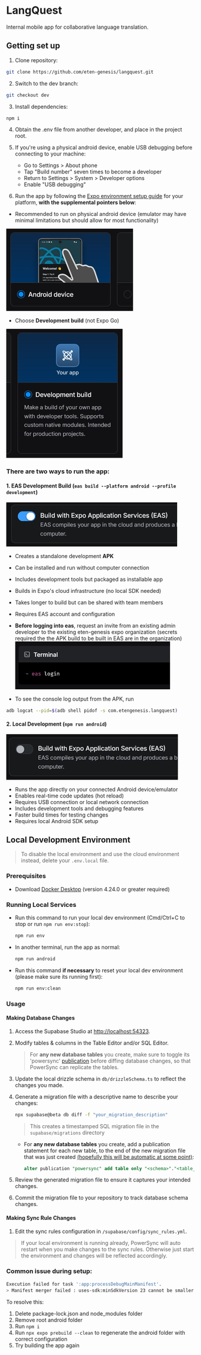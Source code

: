 # LangQuest

Internal mobile app for collaborative language translation.

## Getting set up

1. Clone repository:

```bash
git clone https://github.com/eten-genesis/langquest.git
```

2. Switch to the dev branch:

```bash
git checkout dev
```

3. Install dependencies:

```bash
npm i
```

4. Obtain the .env file from another developer, and place in the project root.

5. If you're using a physical android device, enable USB debugging before connecting to your machine:

   - Go to Settings > About phone
   - Tap "Build number" seven times to become a developer
   - Return to Settings > System > Developer options
   - Enable "USB debugging"

6. Run the app by following the [Expo environment setup guide](https://docs.expo.dev/get-started/set-up-your-environment/) for your platform, **with the supplemental pointers below**:

- Recommended to run on physical android device (emulator may have minimal limitations but should allow for most functionality)

![Android Device](readme_images/android_device.jpg)

- Choose **Development build** (not Expo Go)

![Dev Build](readme_images/dev_build.jpg)

### There are two ways to run the app:

#### 1. EAS Development Build (`eas build --platform android --profile development`)

![EAS Build](readme_images/yes_eas.jpg)

- Creates a standalone development **APK**
- Can be installed and run without computer connection
- Includes development tools but packaged as installable app
- Builds in Expo's cloud infrastructure (no local SDK needed)
- Takes longer to build but can be shared with team members
- Requires EAS account and configuration

- **Before logging into eas**, request an invite from an existing admin developer to the existing eten-genesis expo organization (secrets required the the APK build to be built in EAS are in the organization)
  ![EAS Login](readme_images/eas_login.jpg)

- To see the console log output from the APK, run

```bash
adb logcat --pid=$(adb shell pidof -s com.etengenesis.langquest)
```

#### 2. Local Development (`npm run android`)

![Local Build](readme_images/no_eas.jpg)

- Runs the app directly on your connected Android device/emulator
- Enables real-time code updates (hot reload)
- Requires USB connection or local network connection
- Includes development tools and debugging features
- Faster build times for testing changes
- Requires local Android SDK setup

## Local Development Environment

> To disable the local environment and use the cloud environment instead, delete your `.env.local` file.

### Prerequisites

- Download [Docker Desktop](https://www.docker.com/get-started) (version 4.24.0 or greater required)

### Running Local Services

- Run this command to run your local dev environment (Cmd/Ctrl+C to stop or run `npm run env:stop`):

  ```bash
  npm run env
  ```

- In another terminal, run the app as normal:

  ```bash
  npm run android
  ```

- Run this command **if necessary** to reset your local dev environment (please make sure its running first):

  ```bash
  npm run env:clean
  ```

### Usage

#### Making Database Changes

1. Access the Supabase Studio at [http://localhost:54323](http://localhost:54323).

2. Modify tables & columns in the Table Editor and/or SQL Editor.

   > For **any new database tables** you create, make sure to toggle its 'powersync' [publication](http://localhost:54323/project/default/database/publications) before diffing database changes, so that PowerSync can replicate the tables.

3. Update the local drizzle schema in `db/drizzleSchema.ts` to reflect the changes you made.

4. Generate a migration file with a descriptive name to describe your changes:

   ```bash
   npx supabase@beta db diff -f "your_migration_description"
   ```

   > This creates a timestamped SQL migration file in the `supabase/migrations` directory

   - For **any new database tables** you create, add a publication statement for each new table, to the end of the new migration file that was just created [(hopefully this will be automatic at some point)](https://github.com/supabase/cli/issues/883):

     ```sql
     alter publication "powersync" add table only "<schema>"."<table_name>";
     ```

5. Review the generated migration file to ensure it captures your intended changes.

6. Commit the migration file to your repository to track database schema changes.

#### Making Sync Rule Changes

1. Edit the sync rules configuration in `/supabase/config/sync_rules.yml`.

> If your local environment is running already, PowerSync will auto restart when you make changes to the sync rules. Otherwise just start the environment and changes will be reflected accordingly.

### Common issue during setup:

```bash
Execution failed for task ':app:processDebugMainManifest'.
> Manifest merger failed : uses-sdk:minSdkVersion 23 cannot be smaller than version 24 declared in library [:journeyapps_react-native-quick-sqlite]
```

To resolve this:

1. Delete package-lock.json and node_modules folder
2. Remove root android folder
3. Run `npm i`
4. Run `npx expo prebuild --clean` to regenerate the android folder with correct configuration
5. Try building the app again
